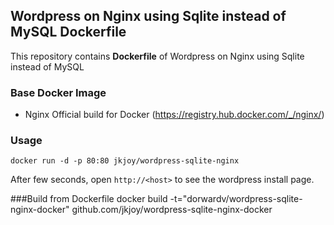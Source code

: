 ## Wordpress on Nginx using Sqlite instead of MySQL Dockerfile


This repository contains **Dockerfile** of Wordpress on Nginx using Sqlite instead of MySQL


### Base Docker Image

* Nginx Official build for Docker (https://registry.hub.docker.com/_/nginx/)

### Usage

    docker run -d -p 80:80 jkjoy/wordpress-sqlite-nginx

After few seconds, open `http://<host>` to see the wordpress install page.

###Build from Dockerfile
    docker build -t="dorwardv/wordpress-sqlite-nginx-docker" github.com/jkjoy/wordpress-sqlite-nginx-docker
